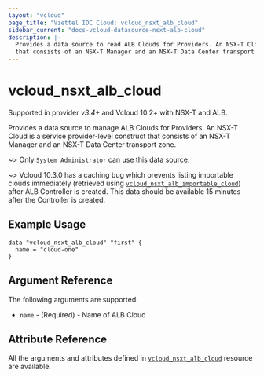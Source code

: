 ```yaml
---
layout: "vcloud"
page_title: "Viettel IDC Cloud: vcloud_nsxt_alb_cloud"
sidebar_current: "docs-vcloud-datasource-nsxt-alb-cloud"
description: |-
  Provides a data source to read ALB Clouds for Providers. An NSX-T Cloud is a service provider-level construct
  that consists of an NSX-T Manager and an NSX-T Data Center transport zone.
---
```


# vcloud\_nsxt\_alb\_cloud

Supported in provider *v3.4+* and Vcloud 10.2+ with NSX-T and ALB.

Provides a data source to manage ALB Clouds for Providers. An NSX-T Cloud is a service provider-level construct that
consists of an NSX-T Manager and an NSX-T Data Center transport zone.

~> Only `System Administrator` can use this data source.

~> Vcloud 10.3.0 has a caching bug which prevents listing importable clouds immediately (retrieved using
[`vcloud_nsxt_alb_importable_cloud`](/providers/vmware/vcloud/latest/docs/data-sources/nsxt_alb_importable_cloud)) after ALB
Controller is created. This data should be available 15 minutes after the Controller is created.

## Example Usage

```hcl
data "vcloud_nsxt_alb_cloud" "first" {
  name = "cloud-one"
}
```

## Argument Reference

The following arguments are supported:

* `name` - (Required)  - Name of ALB Cloud

## Attribute Reference

All the arguments and attributes defined in
[`vcloud_nsxt_alb_cloud`](/providers/vmware/vcloud/latest/docs/resources/nsxt_alb_cloud) resource are available.